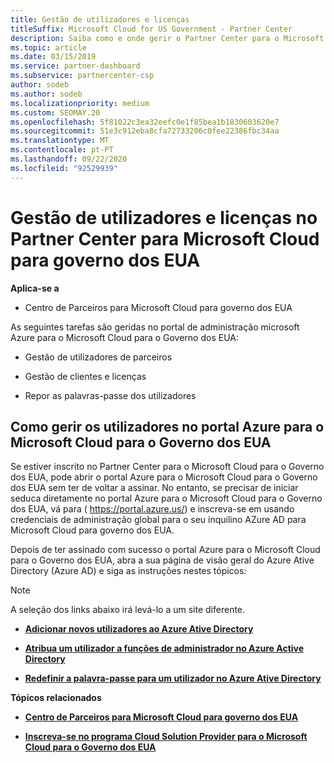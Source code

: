 ```yaml
---
title: Gestão de utilizadores e licenças
titleSuffix: Microsoft Cloud for US Government - Partner Center
description: Saiba como e onde gerir o Partner Center para o Microsoft Cloud para parceiros, clientes e licenças do Governo dos EUA, bem como resets de password.
ms.topic: article
ms.date: 03/15/2019
ms.service: partner-dashboard
ms.subservice: partnercenter-csp
author: sodeb
ms.author: sodeb
ms.localizationpriority: medium
ms.custom: SEOMAY.20
ms.openlocfilehash: 5f81022c3ea32eefc0e1f85bea1b1830603620e7
ms.sourcegitcommit: 51e3c912eba8cfa72733206c0fee22386fbc34aa
ms.translationtype: MT
ms.contentlocale: pt-PT
ms.lasthandoff: 09/22/2020
ms.locfileid: "92529939"
---
```

# <a name="user-and-license-management-in-partner-center-for-microsoft-cloud-for-us-government"></a>Gestão de utilizadores e licenças no Partner Center para Microsoft Cloud para governo dos EUA

**Aplica-se a**

- Centro de Parceiros para Microsoft Cloud para governo dos EUA

As seguintes tarefas são geridas no portal de administração microsoft Azure para o Microsoft Cloud para o Governo dos EUA:

- Gestão de utilizadores de parceiros

- Gestão de clientes e licenças

- Repor as palavras-passe dos utilizadores


## <a name="how-to-manage-users-in-the-azure-portal-for-microsoft-cloud-for-us-government"></a>Como gerir os utilizadores no portal Azure para o Microsoft Cloud para o Governo dos EUA

Se estiver inscrito no Partner Center para o Microsoft Cloud para o Governo dos EUA, pode abrir o portal Azure para o Microsoft Cloud para o Governo dos EUA sem ter de voltar a assinar. No entanto, se precisar de iniciar seduca diretamente no portal Azure para o Microsoft Cloud para o Governo dos EUA, vá para ( https://portal.azure.us/) e inscreva-se em usando credenciais de administração global para o seu inquilino AZure AD para Microsoft Cloud para governo dos EUA.

Depois de ter assinado com sucesso o portal Azure para o Microsoft Cloud para o Governo dos EUA, abra a sua página de visão geral do Azure Ative Directory (Azure AD) e siga as instruções nestes tópicos:

> [!NOTE]  
> A seleção dos links abaixo irá levá-lo a um site diferente. 

-  [**Adicionar novos utilizadores ao Azure Ative Directory**](/azure/active-directory/active-directory-users-create-azure-portal)

-  [**Atribua um utilizador a funções de administrador no Azure Active Directory**](/azure/active-directory/active-directory-users-assign-role-azure-portal)

-  [**Redefinir a palavra-passe para um utilizador no Azure Ative Directory**](/azure/active-directory/active-directory-users-reset-password-azure-portal)

**Tópicos relacionados**

-  [**Centro de Parceiros para Microsoft Cloud para governo dos EUA**](partner-center-for-microsoft-us-govt-cloud.md)

-  [**Inscreva-se no programa Cloud Solution Provider para o Microsoft Cloud para o Governo dos EUA**](enroll-in-csp-for-microsoft-us-govt-cloud.md)